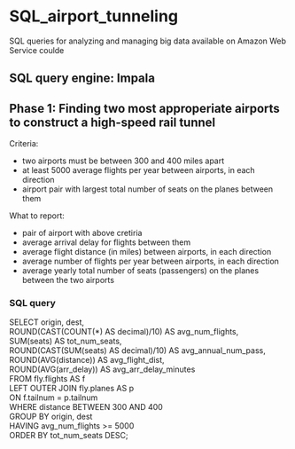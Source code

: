 # SQL_airport_tunneling
SQL queries for analyzing and managing big data available on Amazon Web Service coulde

## SQL query engine: Impala

## Phase 1: Finding two most approperiate airports to construct a high-speed rail tunnel

Criteria: 
* two airports must be between 300 and 400 miles apart
* at least 5000 average flights per year between airports, in each direction
* airport pair with largest total number of seats on the planes between them

What to report:
* pair of airport with above cretiria
* average arrival delay for flights between them
* average flight distance (in miles) between airports, in each direction
* average number of flights per year between airports, in each direction
* average yearly total number of seats (passengers) on the planes between the two airports


### SQL query
SELECT origin, dest,<br>
    ROUND(CAST(COUNT(*) AS decimal)/10) AS avg_num_flights,<br>
    SUM(seats) AS tot_num_seats,<br>
    ROUND(CAST(SUM(seats) AS decimal)/10) AS avg_annual_num_pass,<br>
    ROUND(AVG(distance)) AS avg_flight_dist,<br>
    ROUND(AVG(arr_delay)) AS avg_arr_delay_minutes<br>
FROM fly.flights AS f<br>
LEFT OUTER JOIN fly.planes AS p<br>
    ON f.tailnum = p.tailnum<br>
WHERE distance BETWEEN 300 AND 400<br>
GROUP BY origin, dest<br>
    HAVING avg_num_flights >= 5000  <br>
ORDER BY tot_num_seats DESC;<br>

